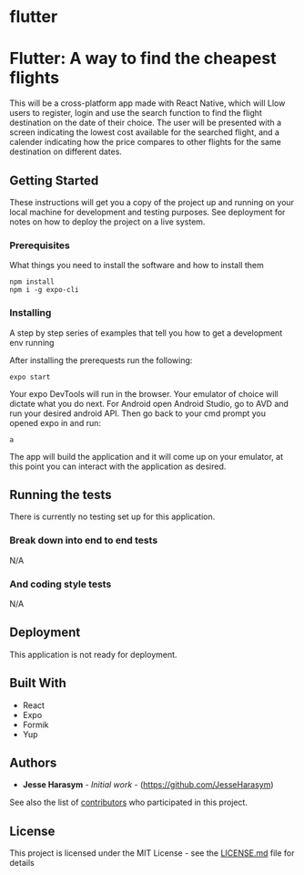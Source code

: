# flutter


# Flutter: A way to find the cheapest flights

This will be a cross-platform app made with React Native, which will Llow users to register, login and use the search function to find the flight destination on the date of their choice. The user will be presented with a screen indicating the lowest cost available for the searched flight, and a calender indicating how the price compares to other flights for the same destination on different dates.

## Getting Started

These instructions will get you a copy of the project up and running on your local machine for development and testing purposes. See deployment for notes on how to deploy the project on a live system.

### Prerequisites

What things you need to install the software and how to install them

```
npm install
npm i -g expo-cli
```

### Installing

A step by step series of examples that tell you how to get a development env running

After installing the prerequests run the following:

```
expo start
```

Your expo DevTools will run in the browser. Your emulator of choice will dictate what you do next. 
For Android open Android Studio, go to AVD and run your desired android API.
Then go back to your cmd prompt you opened expo in and run:

```
a
```

The app will build the application and it will come up on your emulator, at this point you can interact with the application as desired.

## Running the tests

There is currently no testing set up for this application.

### Break down into end to end tests

N/A

### And coding style tests

N/A

## Deployment

This application is not ready for deployment.

## Built With

* React
* Expo
* Formik
* Yup

## Authors

* **Jesse Harasym** - *Initial work* - (https://github.com/JesseHarasym)

See also the list of [contributors](https://github.com/your/project/contributors) who participated in this project.

## License

This project is licensed under the MIT License - see the [LICENSE.md](LICENSE.md) file for details
